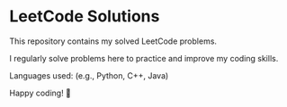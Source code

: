 # LeetCode Solutions

This repository contains my solved LeetCode problems.

I regularly solve problems here to practice and improve my coding skills.

Languages used: (e.g., Python, C++, Java)

Happy coding! 🚀
